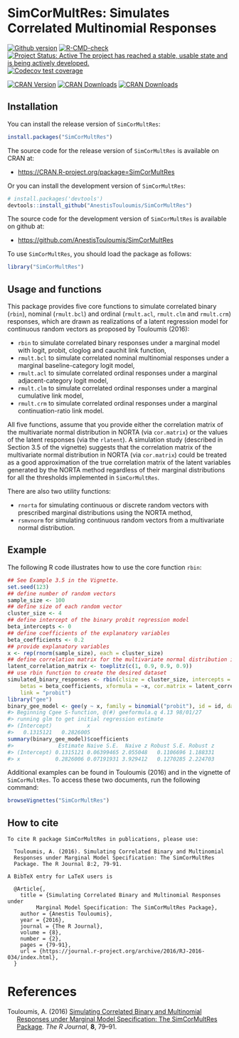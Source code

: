 
<!-- README.md is generated from README.Rmd. Please edit that file -->

# SimCorMultRes: Simulates Correlated Multinomial Responses

[![Github
version](https://img.shields.io/badge/GitHub%20-1.8.4-orange.svg)](%22commits/master%22)
[![R-CMD-check](https://github.com/AnestisTouloumis/SimCorMultRes/actions/workflows/R-CMD-check.yaml/badge.svg)](https://github.com/AnestisTouloumis/SimCorMultRes/actions/workflows/R-CMD-check.yaml)
[![Project Status: Active The project has reached a stable, usable state
and is being actively
developed.](http://www.repostatus.org/badges/latest/active.svg)](http://www.repostatus.org/#active)
[![Codecov test
coverage](https://codecov.io/gh/AnestisTouloumis/SimCorMultRes/branch/master/graph/badge.svg)](https://codecov.io/gh/AnestisTouloumis/SimCorMultRes?branch=master)

[![CRAN
Version](https://www.r-pkg.org/badges/version/SimCorMultRes?color=blue)](https://cran.r-project.org/package=SimCorMultRes)
[![CRAN
Downloads](https://cranlogs.r-pkg.org/badges/grand-total/SimCorMultRes?color=blue)](https://cranlogs.r-pkg.org/badges/grand-total/SimCorMultRes)
[![CRAN
Downloads](https://cranlogs.r-pkg.org/badges/SimCorMultRes)](https://cran.r-project.org/package=SimCorMultRes)

## Installation

You can install the release version of `SimCorMultRes`:

``` r
install.packages("SimCorMultRes")
```

The source code for the release version of `SimCorMultRes` is available
on CRAN at:

- <https://CRAN.R-project.org/package=SimCorMultRes>

Or you can install the development version of `SimCorMultRes`:

``` r
# install.packages('devtools')
devtools::install_github("AnestisTouloumis/SimCorMultRes")
```

The source code for the development version of `SimCorMultRes` is
available on github at:

- <https://github.com/AnestisTouloumis/SimCorMultRes>

To use `SimCorMultRes`, you should load the package as follows:

``` r
library("SimCorMultRes")
```

## Usage and functions

This package provides five core functions to simulate correlated binary
(`rbin`), nominal (`rmult.bcl`) and ordinal (`rmult.acl`, `rmult.clm`
and `rmult.crm`) responses, which are drawn as realizations of a latent
regression model for continuous random vectors as proposed by Touloumis
(2016):

- `rbin` to simulate correlated binary responses under a marginal model
  with logit, probit, cloglog and cauchit link function,
- `rmult.bcl` to simulate correlated nominal multinomial responses under
  a marginal baseline-category logit model,
- `rmult.acl` to simulate correlated ordinal responses under a marginal
  adjacent-category logit model,
- `rmult.clm` to simulate correlated ordinal responses under a marginal
  cumulative link model,
- `rmult.crm` to simulate correlated ordinal responses under a marginal
  continuation-ratio link model.

All five functions, assume that you provide either the correlation
matrix of the multivariate normal distribution in NORTA (via
`cor.matrix`) or the values of the latent responses (via the `rlatent`).
A simulation study (described in Section 3.5 of the vignette) suggests
that the correlation matrix of the multivariate normal distribution in
NORTA (via `cor.matrix`) could be treated as a good approximation of the
true correlation matrix of the latent variables generated by the NORTA
method regardless of their marginal distributions for all the thresholds
implemented in `SimCorMultRes`.

There are also two utility functions:

- `rnorta` for simulating continuous or discrete random vectors with
  prescribed marginal distributions using the NORTA method,
- `rsmvnorm` for simulating continuous random vectors from a
  multivariate normal distribution.

## Example

The following R code illustrates how to use the core function `rbin`:

``` r
## See Example 3.5 in the Vignette.
set.seed(123)
## define number of random vectors
sample_size <- 100
## define size of each random vector
cluster_size <- 4
## define intercept of the binary probit regression model
beta_intercepts <- 0
## define coefficients of the explanatory variables
beta_coefficients <- 0.2
## provide explanatory variables
x <- rep(rnorm(sample_size), each = cluster_size)
## define correlation matrix for the multivariate normal distribution in NORTA
latent_correlation_matrix <- toeplitz(c(1, 0.9, 0.9, 0.9))
## use rbin function to create the desired dataset
simulated_binary_responses <- rbin(clsize = cluster_size, intercepts = beta_intercepts,
    betas = beta_coefficients, xformula = ~x, cor.matrix = latent_correlation_matrix,
    link = "probit")
library("gee")
binary_gee_model <- gee(y ~ x, family = binomial("probit"), id = id, data = simulated_binary_responses$simdata)
#> Beginning Cgee S-function, @(#) geeformula.q 4.13 98/01/27
#> running glm to get initial regression estimate
#> (Intercept)           x 
#>   0.1315121   0.2826005
summary(binary_gee_model)$coefficients
#>              Estimate Naive S.E.  Naive z Robust S.E. Robust z
#> (Intercept) 0.1315121 0.06399465 2.055048   0.1106696 1.188331
#> x           0.2826006 0.07191931 3.929412   0.1270285 2.224703
```

Additional examples can be found in Touloumis (2016) and in the vignette
of `SimCorMultRes`. To access these two documents, run the following
command:

``` r
browseVignettes("SimCorMultRes")
```

## How to cite

    To cite R package SimCorMultRes in publications, please use:

      Touloumis, A. (2016). Simulating Correlated Binary and Multinomial
      Responses under Marginal Model Specification: The SimCorMultRes
      Package. The R Journal 8:2, 79-91.

    A BibTeX entry for LaTeX users is

      @Article{,
        title = {Simulating Correlated Binary and Multinomial Responses under 
             Marginal Model Specification: The SimCorMultRes Package},
        author = {Anestis Touloumis},
        year = {2016},
        journal = {The R Journal},
        volume = {8},
        number = {2},
        pages = {79-91},
        url = {https://journal.r-project.org/archive/2016/RJ-2016-034/index.html},
      }

# References

<div id="refs" class="references csl-bib-body hanging-indent">

<div id="ref-Touloumis2016" class="csl-entry">

Touloumis, A. (2016) [Simulating Correlated Binary and Multinomial
Responses under Marginal Model Specification: The SimCorMultRes
Package](https://journal.r-project.org/archive/2016/RJ-2016-034/index.html).
*The R Journal*, **8**, 79–91.

</div>

</div>
